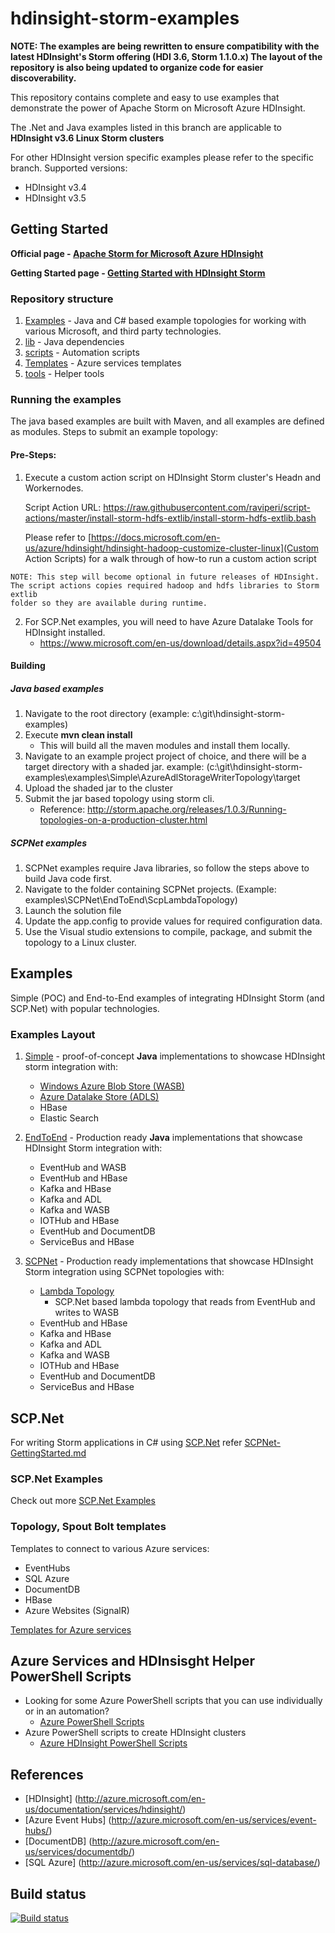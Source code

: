 # hdinsight-storm-examples

**NOTE: The examples are being rewritten to ensure compatibility with the latest HDInsight's Storm offering 
(HDI 3.6, Storm 1.1.0.x)
The layout of the repository is also being updated to organize code for easier discoverability.**

This repository contains complete and easy to use examples that demonstrate the power of Apache Storm on Microsoft Azure HDInsight.

The .Net and Java examples listed in this branch are applicable to **HDInsight v3.6 Linux Storm clusters**

For other HDInsight version specific examples please refer to the specific branch.
Supported versions:
* HDInsight v3.4
* HDInsight v3.5

## Getting Started

**Official page - [Apache Storm for Microsoft Azure HDInsight](http://azure.microsoft.com/en-us/services/hdinsight/apache-storm/)**

**Getting Started page - [Getting Started with HDInsight Storm](https://azure.microsoft.com/en-us/documentation/articles/hdinsight-storm-overview/)**

### Repository structure
1. [Examples](Examples) - Java and C# based example topologies for working with various Microsoft, and third party technologies. 
2. [lib](lib) - Java dependencies
3. [scripts](scripts) - Automation scripts
4. [Templates](templates) - Azure services templates
5. [tools](tools) - Helper tools

### Running the examples

The java based examples are built with Maven, and all examples are defined as modules.
Steps to submit an example topology:

#### Pre-Steps:
1. Execute a custom action script on HDInsight Storm cluster's Headn and Workernodes.
    
    Script Action URL: https://raw.githubusercontent.com/raviperi/script-actions/master/install-storm-hdfs-extlib/install-storm-hdfs-extlib.bash
    
    Please refer to [https://docs.microsoft.com/en-us/azure/hdinsight/hdinsight-hadoop-customize-cluster-linux](Custom Action Scripts) for a walk through of how-to run a custom action script
```
NOTE: This step will become optional in future releases of HDInsight.
The script actions copies required hadoop and hdfs libraries to Storm extlib 
folder so they are available during runtime.
```
2. For SCP.Net examples, you will need to have Azure Datalake Tools for HDInsight installed.
    - https://www.microsoft.com/en-us/download/details.aspx?id=49504

#### Building

##### Java based examples
1. Navigate to the root directory (example: c:\git\hdinsight-storm-examples)
2. Execute **mvn clean install** 
    - This will build all the maven modules and install them locally.
3. Navigate to an example project project of choice, and there will be a target directory with a shaded jar.
    example: (c:\git\hdinsight-storm-examples\examples\Simple\AzureAdlStorageWriterTopology\target
4. Upload the shaded jar to the cluster
5. Submit the jar based topology using storm cli.
    - Reference: http://storm.apache.org/releases/1.0.3/Running-topologies-on-a-production-cluster.html
    
##### SCPNet examples

1. SCPNet examples require Java libraries, so follow the steps above to build Java code first.
2. Navigate to the folder containing SCPNet projects. (Example: examples\SCPNet\EndToEnd\ScpLambdaTopology)
3. Launch the solution file
4. Update the app.config to provide values for required configuration data.
4. Use the Visual studio extensions to compile, package, and submit the topology to a Linux cluster.


## Examples
Simple (POC) and End-to-End examples of integrating  HDInsight Storm (and SCP.Net) with popular technologies.

### Examples Layout

1. [Simple](Simple) - proof-of-concept **Java** implementations to showcase HDInsight storm integration with:
    * [Windows Azure Blob Store (WASB)](examples/Simple/WasbWriterTopology)
    * [Azure Datalake Store (ADLS)](examples/Simple/AdlWriterTopology)
    * HBase
    * Elastic Search

3. [EndToEnd](EndToEnd) - Production ready **Java** implementations that showcase HDInsight Storm integration with:
    * EventHub and WASB
    * EventHub and HBase
    * Kafka and HBase
    * Kafka and ADL
    * Kafka and WASB
    * IOTHub and HBase
    * EventHub and DocumentDB
    * ServiceBus and HBase

4. [SCPNet](examples/SCPNet/EndToEnd) - Production ready implementations that showcase HDInsight Storm integration using SCPNet topologies with:
    * [Lambda Topology](examples/SCPNet/EndToEnd/ScpLambdaTopology)
        - SCP.Net based lambda topology that reads from EventHub and writes to WASB
    * EventHub and HBase
    * Kafka and HBase
    * Kafka and ADL
    * Kafka and WASB
    * IOTHub and HBase
    * EventHub and DocumentDB
    * ServiceBus and HBase

## SCP.Net
For writing Storm applications in C# using [SCP.Net](https://www.nuget.org/packages/Microsoft.SCP.Net.SDK/) refer [SCPNet-GettingStarted.md](SCPNet-GettingStarted.md)

### SCP.Net Examples
Check out more [SCP.Net Examples](SCPNetExamples)

### Topology, Spout  Bolt templates
Templates to connect to various Azure services:
* EventHubs
* SQL Azure
* DocumentDB
* HBase
* Azure Websites (SignalR)

[Templates for Azure services](templates)

## Azure Services and HDInsisght Helper PowerShell Scripts
* Looking for some Azure PowerShell scripts that you can use individually or in an automation?
  * [Azure PowerShell Scripts](scripts/azure)
* Azure PowerShell scripts to create HDInsight clusters
  * [Azure HDInsight PowerShell Scripts](scripts/azure/HDInsight)

## References
* [HDInsight] (http://azure.microsoft.com/en-us/documentation/services/hdinsight/)
* [Azure Event Hubs] (http://azure.microsoft.com/en-us/services/event-hubs/)
* [DocumentDB] (http://azure.microsoft.com/en-us/services/documentdb/)
* [SQL Azure] (http://azure.microsoft.com/en-us/services/sql-database/)

## Build status

[![Build status](https://ci.appveyor.com/api/projects/status/8s55c8pmlye9uhu8?svg=true)](https://ci.appveyor.com/project/rtandonmsft/hdinsight-storm-examples)
